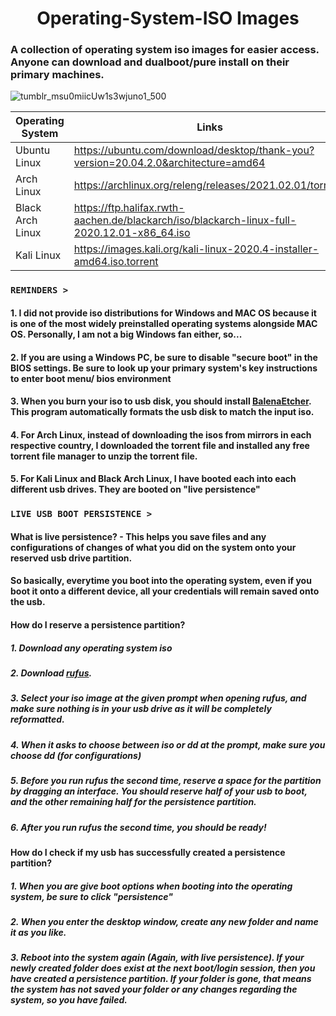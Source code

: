# <h1 align='center'> Operating-System-ISO Images
### A collection of operating system iso images for easier access. Anyone can download and dualboot/pure install on their primary machines. 

![tumblr_msu0miicUw1s3wjuno1_500](https://user-images.githubusercontent.com/73013239/108625812-3a783080-7490-11eb-8144-0c243e145d36.gif)

| Operating System | Links |
|----------|---------|
| Ubuntu Linux | https://ubuntu.com/download/desktop/thank-you?version=20.04.2.0&architecture=amd64 |
| Arch Linux | https://archlinux.org/releng/releases/2021.02.01/torrent/ |
| Black Arch Linux | https://ftp.halifax.rwth-aachen.de/blackarch/iso/blackarch-linux-full-2020.12.01-x86_64.iso |
| Kali Linux | https://images.kali.org/kali-linux-2020.4-installer-amd64.iso.torrent |

### **`REMINDERS >`**
#### 1. I did not provide iso distributions for Windows and MAC OS because it is one of the most widely preinstalled operating systems alongside MAC OS. Personally, I am not a big Windows fan either, so...
#### 2. If you are using a Windows PC, be sure to disable "secure boot" in the BIOS settings. Be sure to look up your primary system's key instructions to enter boot menu/ bios environment
#### 3. When you burn your iso to usb disk, you should install [BalenaEtcher](https://www.balena.io/etcher/). This program automatically formats the usb disk to match the input iso. 
#### 4. For Arch Linux, instead of downloading the isos from mirrors in each respective country, I downloaded the torrent file and installed any free torrent file manager to unzip the torrent file. 
#### 5. For Kali Linux and Black Arch Linux, I have booted each into each different usb drives. They are booted on "live persistence"

### **`LIVE USB BOOT PERSISTENCE >`**
#### What is live persistence? - This helps you save files and any configurations of changes of what you did on the system onto your reserved usb drive partition. 
#### So basically, everytime you boot into the operating system, even if you boot it onto a different device, all your credentials will remain saved onto the usb. 
#### How do I reserve a persistence partition? 
##### 1. Download any operating system iso
##### 2. Download [rufus](https://github.com/pbatard/rufus/releases/download/v3.13/rufus-3.13.exe). 
##### 3. Select your iso image at the given prompt when opening rufus, and make sure nothing is in your usb drive as it will be completely reformatted. 
##### 4. When it asks to choose between iso or dd at the prompt, make sure you choose dd (for configurations)
##### 5. Before you run rufus the second time, reserve a space for the partition by dragging an interface. You should reserve half of your usb to boot, and the other remaining half for the persistence partition. 
##### 6. After you run rufus the second time, you should be ready!
#### How do I check if my usb has successfully created a persistence partition? 
##### 1. When you are give boot options when booting into the operating system, be sure to click "persistence"
##### 2. When you enter the desktop window, create any new folder and name it as you like.
##### 3. Reboot into the system again (Again, with live persistence). If your newly created folder does exist at the next boot/login session, then you have created a persistence partition. If your folder is gone, that means the system has not saved your folder or any changes regarding the system, so you have failed. 
